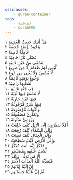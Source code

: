 ```yaml
---
cssclasses:
    - quran-container
tags:
    - الغاشية
    - surah#88
---
```


هَلْ أَتَىكَ حَدِيثُ الْغَشِيَةِ  ١<br>
وُجُوهٌ يَوْمَئِذٍ خَشِعَةٌ  ٢<br>
عَامِلَةٌ نَّاصِبَةٌ  ٣<br>
تَصْلَى نَارًا حَامِيَةً  ٤<br>
تُسْقَى مِنْ عَيْنٍ ءَانِيَةٍ  ٥<br>
لَّيْسَ لَهُمْ طَعَامٌ إِلَّا مِن ضَرِيعٍ  ٦<br>
لَّا يُسْمِنُ وَلَا يُغْنِى مِن جُوعٍ  ٧<br>
وُجُوهٌ يَوْمَئِذٍ نَّاعِمَةٌ  ٨<br>
لِّسَعْيِهَا رَاضِيَةٌ  ٩<br>
فِى جَنَّةٍ عَالِيَةٍ  ١۰<br>
لَّا تَسْمَعُ فِيهَا لَغِيَةً  ١١<br>
فِيهَا عَيْنٌ جَارِيَةٌ  ١٢<br>
فِيهَا سُرُرٌ مَّرْفُوعَةٌ  ١٣<br>
وَأَكْوَابٌ مَّوْضُوعَةٌ  ١٤<br>
وَنَمَارِقُ مَصْفُوفَةٌ  ١٥<br>
وَزَرَابِىُّ مَبْثُوثَةٌ  ١٦<br>
أَفَلَا يَنظُرُونَ إِلَى الْإِبِلِ كَيْفَ خُلِقَتْ  ١٧<br>
وَإِلَى السَّمَاءِ كَيْفَ رُفِعَتْ  ١٨<br>
وَإِلَى الْجِبَالِ كَيْفَ نُصِبَتْ  ١٩<br>
وَإِلَى الْأَرْضِ كَيْفَ سُطِحَتْ  ٢۰<br>
فَذَكِّرْ إِنَّمَا أَنتَ مُذَكِّرٌ  ٢١<br>
لَّسْتَ عَلَيْهِم بِمُصَيْطِرٍ  ٢٢<br>
إِلَّا مَن تَوَلَّى وَكَفَرَ  ٢٣<br>
فَيُعَذِّبُهُ اللَّهُ الْعَذَابَ الْأَكْبَرَ  ٢٤<br>
إِنَّ إِلَيْنَا إِيَابَهُمْ  ٢٥<br>
ثُمَّ إِنَّ عَلَيْنَا حِسَابَهُم  ٢٦<br>

